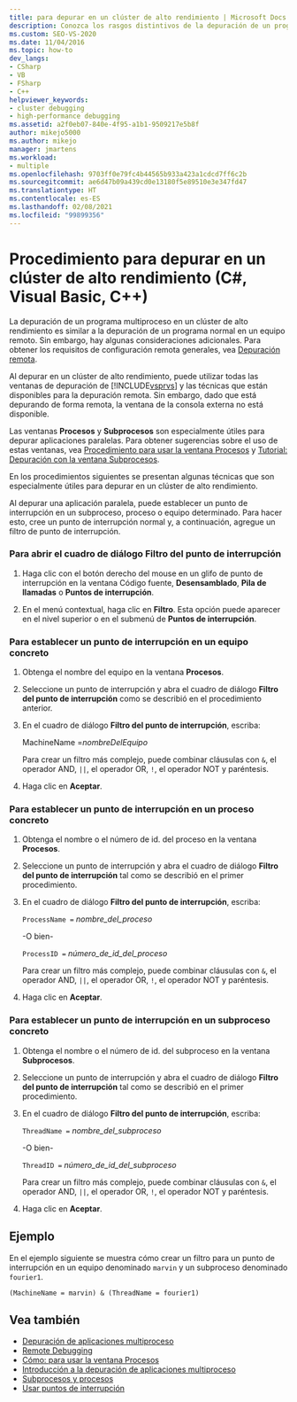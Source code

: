 ```yaml
---
title: para depurar en un clúster de alto rendimiento | Microsoft Docs
description: Conozca los rasgos distintivos de la depuración de un programa de multiproceso en un clúster de alto rendimiento. Hay dos ventanas que son particularmente útiles y existen técnicas especiales.
ms.custom: SEO-VS-2020
ms.date: 11/04/2016
ms.topic: how-to
dev_langs:
- CSharp
- VB
- FSharp
- C++
helpviewer_keywords:
- cluster debugging
- high-performance debugging
ms.assetid: a2f0eb07-840e-4f95-a1b1-9509217e5b8f
author: mikejo5000
ms.author: mikejo
manager: jmartens
ms.workload:
- multiple
ms.openlocfilehash: 9703ff0e79fc4b44565b933a423a1cdcd7ff6c2b
ms.sourcegitcommit: ae6d47b09a439cd0e13180f5e89510e3e347fd47
ms.translationtype: HT
ms.contentlocale: es-ES
ms.lasthandoff: 02/08/2021
ms.locfileid: "99899356"
---
```

# <a name="how-to-debug-on-a-high-performance-cluster-c-visual-basic-c"></a>Procedimiento para depurar en un clúster de alto rendimiento (C#, Visual Basic, C++)

La depuración de un programa multiproceso en un clúster de alto rendimiento es similar a la depuración de un programa normal en un equipo remoto. Sin embargo, hay algunas consideraciones adicionales. Para obtener los requisitos de configuración remota generales, vea [Depuración remota](../debugger/remote-debugging.md).

 Al depurar en un clúster de alto rendimiento, puede utilizar todas las ventanas de depuración de [!INCLUDE[vsprvs](../code-quality/includes/vsprvs_md.md)] y las técnicas que están disponibles para la depuración remota. Sin embargo, dado que está depurando de forma remota, la ventana de la consola externa no está disponible.

 Las ventanas **Procesos** y **Subprocesos** son especialmente útiles para depurar aplicaciones paralelas. Para obtener sugerencias sobre el uso de estas ventanas, vea [Procedimiento para usar la ventana Procesos](/previous-versions/visualstudio/visual-studio-2010/7h8h5sdw(v=vs.100)) y [Tutorial: Depuración con la ventana Subprocesos](../debugger/how-to-use-the-threads-window.md).

 En los procedimientos siguientes se presentan algunas técnicas que son especialmente útiles para depurar en un clúster de alto rendimiento.

 Al depurar una aplicación paralela, puede establecer un punto de interrupción en un subproceso, proceso o equipo determinado. Para hacer esto, cree un punto de interrupción normal y, a continuación, agregue un filtro de punto de interrupción.

### <a name="to-open-the-breakpoint-filter-dialog-box"></a>Para abrir el cuadro de diálogo Filtro del punto de interrupción

1. Haga clic con el botón derecho del mouse en un glifo de punto de interrupción en la ventana Código fuente, **Desensamblado**, **Pila de llamadas** o **Puntos de interrupción**.

2. En el menú contextual, haga clic en **Filtro**. Esta opción puede aparecer en el nivel superior o en el submenú de **Puntos de interrupción**.

### <a name="to-set-a-breakpoint-on-a-specific-computer"></a>Para establecer un punto de interrupción en un equipo concreto

1. Obtenga el nombre del equipo en la ventana **Procesos**.

2. Seleccione un punto de interrupción y abra el cuadro de diálogo **Filtro del punto de interrupción** como se describió en el procedimiento anterior.

3. En el cuadro de diálogo **Filtro del punto de interrupción**, escriba:

     MachineName =*nombreDelEquipo*

     Para crear un filtro más complejo, puede combinar cláusulas con `&`, el operador AND, `||`, el operador OR, `!`, el operador NOT y paréntesis.

4. Haga clic en **Aceptar**.

### <a name="to-set-a-breakpoint-on-a-specific-process"></a>Para establecer un punto de interrupción en un proceso concreto

1. Obtenga el nombre o el número de id. del proceso en la ventana **Procesos**.

2. Seleccione un punto de interrupción y abra el cuadro de diálogo **Filtro del punto de interrupción** tal como se describió en el primer procedimiento.

3. En el cuadro de diálogo **Filtro del punto de interrupción**, escriba:

     `ProcessName =`  *nombre_del_proceso*

     -O bien-

     `ProcessID =` *número_de_id_del_proceso*

     Para crear un filtro más complejo, puede combinar cláusulas con `&`, el operador AND, `||`, el operador OR, `!`, el operador NOT y paréntesis.

4. Haga clic en **Aceptar**.

### <a name="to-set-a-breakpoint-on-a-specific-thread"></a>Para establecer un punto de interrupción en un subproceso concreto

1. Obtenga el nombre o el número de id. del subproceso en la ventana **Subprocesos**.

2. Seleccione un punto de interrupción y abra el cuadro de diálogo **Filtro del punto de interrupción** tal como se describió en el primer procedimiento.

3. En el cuadro de diálogo **Filtro del punto de interrupción**, escriba:

     `ThreadName =` *nombre_del_subproceso*

     -O bien-

     `ThreadID =` *número_de_id_del_subproceso*

     Para crear un filtro más complejo, puede combinar cláusulas con `&`, el operador AND, `||`, el operador OR, `!`, el operador NOT y paréntesis.

4. Haga clic en **Aceptar**.

## <a name="example"></a>Ejemplo
 En el ejemplo siguiente se muestra cómo crear un filtro para un punto de interrupción en un equipo denominado `marvin` y un subproceso denominado `fourier1`.

`(MachineName = marvin) & (ThreadName = fourier1)`

## <a name="see-also"></a>Vea también
- [Depuración de aplicaciones multiproceso](../debugger/debug-multithreaded-applications-in-visual-studio.md)
- [Remote Debugging](../debugger/remote-debugging.md)
- [Cómo: para usar la ventana Procesos](/previous-versions/visualstudio/visual-studio-2010/7h8h5sdw(v=vs.100))
- [Introducción a la depuración de aplicaciones multiproceso](../debugger/get-started-debugging-multithreaded-apps.md)
- [Subprocesos y procesos](/previous-versions/visualstudio/visual-studio-2010/ms164740(v=vs.100))
- [Usar puntos de interrupción](../debugger/using-breakpoints.md)